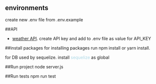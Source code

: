 ## environments
create new .env file from .env.example

##API
- [weather API](https://openweathermap.org/api).
create API key and add to .env file as value for API_KEY

##install packages
for installing packages run npm install or yarn install.

for DB used by sequelize. install <font color="lightblue">sequelize</font> as global

##Run project
node server.js

##Run tests
npm run test